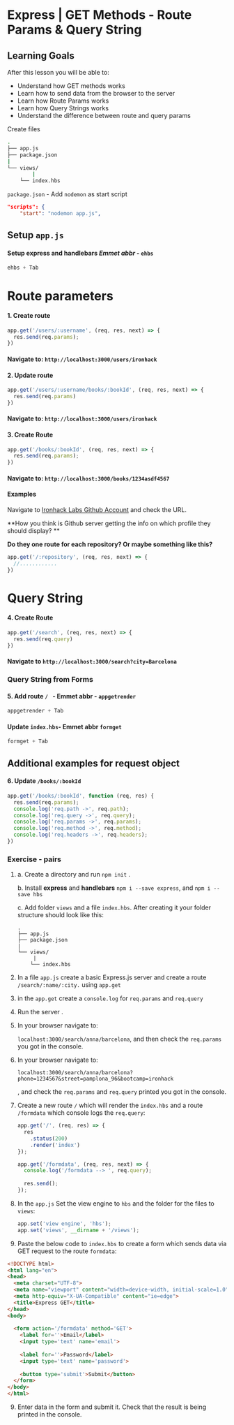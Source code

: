 # Express | GET Methods - Route Params & Query String

## Learning Goals

After this lesson you will be able to:

- Understand how GET methods works
- Learn how to send data from the browser to the server
- Learn how Route Params works
- Learn how Query Strings works
- Understand the difference between route and query params







Create files

```bash
.
├── app.js
├── package.json
|
└── views/
		|
    └── index.hbs
```



`package.json` - Add `nodemon` as start script

```json
"scripts": {
	"start": "nodemon app.js",
```





## Setup `app.js`

#### Setup express and handlebars *Emmet abbr* -  `ehbs`

```js
ehbs + Tab
```

 



# Route parameters



#### 1. Create route

```js
app.get('/users/:username', (req, res, next) => {
  res.send(req.params);
})
```



#### Navigate to:	`http://localhost:3000/users/ironhack`







#### 2. Update route

```js
app.get('/users/:username/books/:bookId', (req, res, next) => {
  res.send(req.params)
})
```



#### Navigate to:	`http://localhost:3000/users/ironhack`







#### 3. Create Route

```js
app.get('/books/:bookId', (req, res, next) => {
  res.send(req.params);
})
```



#### Navigate to:	`http://localhost:3000/books/1234asdf4567`





#### Examples

Navigate to [Ironhack Labs Github Account](https://github.com/ironhack-labs) and check the URL.

**How you think is Github server getting the info on which profile they should display? **

**Do they one route for each repository? Or maybe something like this?**

```js
app.get('/:repository', (req, res, next) => {
  //............
})
```









# Query String



#### 4.  Create Route

```js
app.get('/search', (req, res, next) => {
  res.send(req.query)
})
```





#### Navigate to `http://localhost:3000/search?city=Barcelona`









### Query String from Forms



#### 5.  Add route `/ ` - Emmet abbr - `appgetrender`

```js
appgetrender + Tab
```



#### Update `index.hbs`- Emmet abbr `formget`

```js
formget + Tab
```





## Additional examples for request object



#### 6. Update `/books/:bookId`

```js
app.get('/books/:bookId', function (req, res) {
  res.send(req.params);
  console.log('req.path ->', req.path);  
  console.log('req.query ->', req.query);
  console.log('req.params ->', req.params);
  console.log('req.method ->', req.method);
  console.log('req.headers ->', req.headers);
})
```









### Exercise - pairs



1. a. Create a directory and run `npm init` .

   b. Install **express** and **handlebars** `npm i --save express`, and `npm i --save hbs`

   c. Add folder `views` and a file `index.hbs`. After creating it your folder structure should look like this:

   ```
   .
   ├── app.js
   ├── package.json
   |
   └── views/
   		|
       └── index.hbs
   ```





2. In a file `app.js` create a basic  Express.js server and create a route  `/search/:name/:city.` using `app.get`

   

3. in the `app.get` create a `console.log` for `req.params`  and  `req.query`

   

4. Run the server . 

   

5. In your browser navigate to:

    `localhost:3000/search/anna/barcelona`, and then check the `req.params` you got in the console.

   

6. In your browser navigate to:

    `localhost:3000/search/anna/barcelona?phone=1234567&street=pamplona_96&bootcamp=ironhack`

    , and check the `req.params` and `req.query` printed  you got in the console.

   

   

7. Create a new route  `/` which will render the `index.hbs` and a route `/formdata` which console logs the `req.query`:

   

   ```js
   app.get('/', (req, res) => {
     res
       .status(200)
       .render('index')
   });
   
   app.get('/formdata', (req, res, next) => {
     console.log('/formdata --> ', req.query);
     
     res.send();
   });
   ```





8. In the `app.js` Set the view engine to `hbs` and the folder for the files to `views`:

   ```js
   app.set('view engine', 'hbs');
   app.set('views', __dirname + '/views');
   ```

   



9. Paste the below code to `index.hbs` to create a form which sends data via GET request to the route `formdata`:

```html
<!DOCTYPE html>
<html lang="en">
<head>
  <meta charset="UTF-8">
  <meta name="viewport" content="width=device-width, initial-scale=1.0">
  <meta http-equiv="X-UA-Compatible" content="ie=edge">
  <title>Express GET</title>
</head>
<body>
  
  <form action='/formdata' method='GET'>
    <label for=''>Email</label>
    <input type='text' name='email'>
  
    <label for=''>Password</label>
    <input type='text' name='password'>
  
    <button type='submit'>Submit</button>
  </form>
</body>
</html>
```



9. Enter data in the form and submit it. Check that the result is being printed in the console.